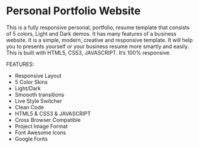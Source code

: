 # Personal Portfolio Website 

This is a  fully responsive personal, portfolio, resume template that consists of 5 colors, Light and Dark demos. 
It has many features of a business website. It is a simple, modern, creative and responsive template. 
It will help you to presents yourself or your business resume more smartly and easily. 
This is built with HTML5, CSS3, JAVASCRIPT. It’s 100% responsive. 


FEATURES:
- Responsive Layout
- 5 Color Skins
- Light/Dark
- Smoooth transitions
- Live Style Switcher
- Clean Code
- HTML5 & CSS3 & JAVASCRIPT
- Cross Browser Compatible
- Project Image Format
- Font Awesome Icons
- Google Fonts

